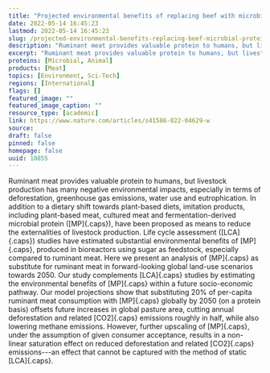 ```yaml
---
title: "Projected environmental benefits of replacing beef with microbial protein"
date: 2022-05-14 16:45:23
lastmod: 2022-05-14 16:45:23
slug: /projected-environmental-benefits-replacing-beef-microbial-protein
description: "Ruminant meat provides valuable protein to humans, but livestock production has many negative environmental impacts, especially in terms of deforestation, greenhouse gas emissions, water use and eutrophication. In addition to a dietary shift towards plant-based diets, imitation products, including plant-based meat, cultured meat and fermentation-derived microbial protein (MP), have been proposed as means to reduce the externalities of livestock production."
excerpt: "Ruminant meat provides valuable protein to humans, but livestock production has many negative environmental impacts, especially in terms of deforestation, greenhouse gas emissions, water use and eutrophication. In addition to a dietary shift towards plant-based diets, imitation products, including plant-based meat, cultured meat and fermentation-derived microbial protein (MP), have been proposed as means to reduce the externalities of livestock production."
proteins: [Microbial, Animal]
products: [Meat]
topics: [Environment, Sci-Tech]
regions: [International]
flags: []
featured_image: ""
featured_image_caption: ""
resource_type: [academic]
link: https://www.nature.com/articles/s41586-022-04629-w
source: 
draft: false
pinned: false
homepage: false
uuid: 10855
---
```

Ruminant meat provides valuable protein to humans, but livestock
production has many negative environmental impacts, especially in terms
of deforestation, greenhouse gas emissions, water use and
eutrophication. In addition to a dietary shift towards plant-based
diets, imitation products, including plant-based meat, cultured meat and
fermentation-derived microbial protein ([MP]{.caps}), have been proposed
as means to reduce the externalities of livestock production. Life cycle
assessment ([LCA]{.caps}) studies have estimated substantial
environmental benefits of [MP]{.caps}, produced in bioreactors using
sugar as feedstock, especially compared to ruminant meat. Here we
present an analysis of [MP]{.caps} as substitute for ruminant meat in
forward-looking global land-use scenarios towards 2050. Our study
complements [LCA]{.caps} studies by estimating the environmental
benefits of [MP]{.caps} within a future socio-economic pathway. Our
model projections show that substituting 20% of per-capita ruminant meat
consumption with [MP]{.caps} globally by 2050 (on a protein basis)
offsets future increases in global pasture area, cutting annual
deforestation and related [CO2]{.caps} emissions roughly in half, while
also lowering methane emissions. However, further upscaling of
[MP]{.caps}, under the assumption of given consumer acceptance, results
in a non-linear saturation effect on reduced deforestation and related
[CO2]{.caps} emissions---an effect that cannot be captured with the
method of static [LCA]{.caps}.

